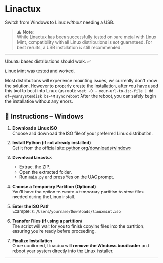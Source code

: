 # Linactux 
Switch from Windows to Linux *without* needing a USB.

> ⚠️ **Note:**  
While Linactux has been successfully tested on bare metal with Linux Mint, compatibility with all Linux distributions is *not* guaranteed. For best results, a USB installation is still recommended.

---

Ubuntu based distributions should work. ✅

Linux Mint was tested and worked.

Most distributions will experience mounting issues, we currently don't know the solution.
However to properly create the installation, after you have used this tool to boot into Linux (as root):
`wget -O - your-url-to-iso-file | dd of=yoursystemdisk bs=4M`
`sync`
`reboot`
After the reboot, you can safely begin the installation without any errors.

## 🔧 Instructions – Windows

1. **Download a Linux ISO**  
   Choose and download the ISO file of your preferred Linux distribution.

2. **Install Python (if not already installed)**  
   Get it from the official site: [python.org/downloads/windows](https://www.python.org/downloads/windows)

3. **Download Linactux**  
   - Extract the ZIP.  
   - Open the extracted folder.  
   - Run `main.py` and press Yes on the UAC prompt.

4. **Choose a Temporary Partition (Optional)**  
   You’ll have the option to create a temporary partition to store files needed during the Linux install.

5. **Enter the ISO Path**  
   Example: `C:/Users/yourname/Downloads/linuxmint.iso`

6. **Transfer Files (if using a partition)**  
   The script will wait for you to finish copying files into the partition, ensuring you’re ready before proceeding.

7. **Finalize Installation**  
   Once confirmed, Linactux will **remove the Windows bootloader** and reboot your system directly into the Linux installer.

---
